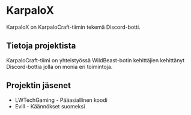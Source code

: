 # KarpaloX
KarpaloX on KarpaloCraft-tiimin tekemä Discord-botti.

## Tietoja projektista
KarpaloCraft-tiimi on yhteistyössä WildBeast-botin kehittäjien kehittänyt Discord-bottia jolla on monia eri toimintoja.

## Projektin jäsenet

- LWTechGaming - Pääasiallinen koodi
- Evill - Käännökset suomeksi
